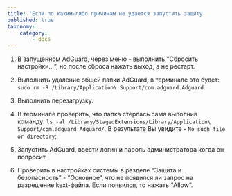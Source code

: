 ```yaml
---
title: 'Если по каким-либо причинам не удается запустить защиту'
published: true
taxonomy:
    category:
        - docs
---
```


1. В запущенном AdGuard, через меню - выполнить “Сбросить настройки...“, но после сброса нажать выход, а не рестарт.

2. Выполнить удаление общей папки AdGuard, в терминале это будет: `sudo rm -R /Library/Application\ Support/com.adguard.Adguard`.

3. Выполнить перезагрузку.

4. В терминале проверить, что папка стерлась сама выполнив команду: `ls -al /Library/StagedExtensions/Library/Application\ Support/com.adguard.Adguard/`. В результате Вы увидите -  `No such file or directory`;

5. Запустить AdGuard, ввести логин и пароль администратора когда он попросит.

6. Проверить в настройках системы в разделе “Защита и безопасность” - “Основное“, что не появился ли запрос на разрешение kext-файла. Если появился, то нажать “Allow”.
